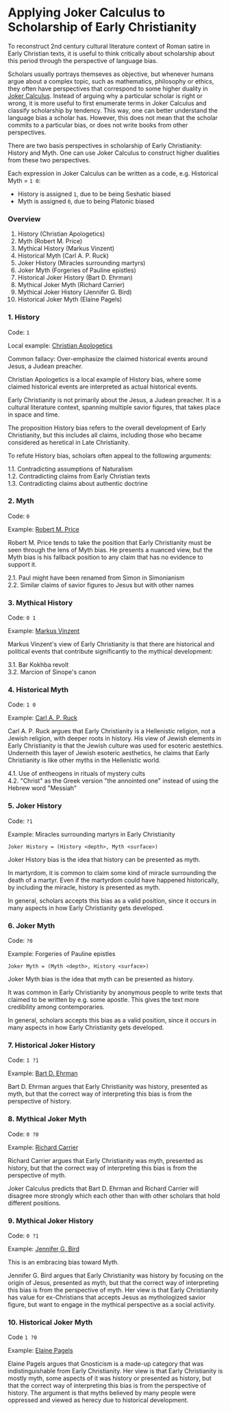 # Applying Joker Calculus to Scholarship of Early Christianity

To reconstruct 2nd century cultural literature context of Roman satire in Early Christian texts,
it is useful to think critically about scholarship about this period through the perspective of language bias.

Scholars usually portrays themseves as objective, but whenever humans argue about a complex topic,
such as mathematics, philosophy or ethics,
they often have perspectives that correspond to some higher duality in [Joker Calculus](https://crates.io/crates/joker_calculus).
Instead of arguing why a particular scholar is right or wrong,
it is more useful to first enumerate terms in Joker Calculus and classify scholarship by tendency.
This way, one can better understand the language bias a scholar has.
However, this does not mean that the scholar commits to a particular bias, or does not write books from other perspectives.

There are two basis perspectives in scholarship of Early Christianity: History and Myth.
One can use Joker Calculus to construct higher dualities from these two perspectives.

Each expression in Joker Calculus can be written as a code, e.g. Historical Myth = `1 0`:

- History is assigned `1`, due to be being Seshatic biased
- Myth is assigned `0`, due to being Platonic biased

### Overview

1. History (Christian Apologetics)
2. Myth (Robert M. Price)
3. Mythical History (Markus Vinzent)
4. Historical Myth (Carl A. P. Ruck)
5. Joker History (Miracles surrounding martyrs)
6. Joker Myth (Forgeries of Pauline epistles)
7. Historical Joker History (Bart D. Ehrman)
8. Mythical Joker Myth (Richard Carrier)
9. Mythical Joker History (Jennifer G. Bird)
10. Historical Joker Myth (Elaine Pagels)

### 1. History

Code: `1`

Local example: [Christian Apologetics](https://en.wikipedia.org/wiki/Christian_apologetics)

Common fallacy: Over-emphasize the claimed historical events around Jesus, a Judean preacher.

Christian Apologetics is a local example of History bias,
where some claimed historical events are interpreted as actual historical events.

Early Christianity is not primarily about the Jesus, a Judean preacher.
It is a cultural literature context, spanning multiple savior figures, that takes place in space and time.

The proposition History bias refers to the overall development of Early Christianity,
but this includes all claims, including those who became considered as heretical in Late Christianity.

To refute History bias, scholars often appeal to the following arguments:

1.1. Contradicting assumptions of Naturalism  
1.2. Contradicting claims from Early Christian texts  
1.3. Contradicting claims about authentic doctrine  

### 2. Myth

Code: `0`

Example: [Robert M. Price](https://en.wikipedia.org/wiki/Robert_M._Price)

Robert M. Price tends to take the position that Early Christianity must be seen through the lens of Myth bias.
He presents a nuanced view, but the Myth bias is his fallback position to any claim that has no evidence to support it.

2.1. Paul might have been renamed from Simon in Simonianism  
2.2. Similar claims of savior figures to Jesus but with other names  

### 3. Mythical History

Code: `0 1`

Example: [Markus Vinzent](https://en.wikipedia.org/wiki/Markus_Vinzent)

Markus Vinzent's view of Early Christianity is that there are historical and political events that contribute
significantly to the mythical development:

3.1. Bar Kokhba revolt  
3.2. Marcion of Sinope's canon  

### 4. Historical Myth

Code: `1 0`

Example: [Carl A. P. Ruck](https://en.wikipedia.org/wiki/Carl_A._P._Ruck)

Carl A. P. Ruck argues that Early Christianity is a Hellenistic religion, not a Jewish religion, with deeper roots in history.
His view of Jewish elements in Early Christianity is that the Jewish culture was used for esoteric aestethics.
Underneith this layer of Jewish esoteric aesthetics, he claims that Early Christianity is like other myths in the Hellenistic world.

4.1. Use of entheogens in rituals of mystery cults  
4.2. "Christ" as the Greek version "the annointed one" instead of using the Hebrew word "Messiah"  

### 5. Joker History

Code: `?1`

Example: Miracles surrounding martyrs in Early Christianity

`Joker History = (History <depth>, Myth <surface>)`

Joker History bias is the idea that history can be presented as myth.

In martyrdom, it is common to claim some kind of miracle surrounding the death of a martyr.
Even if the martyrdom could have happened historically, by including the miracle, history is presented as myth.

In general, scholars accepts this bias as a valid position,
since it occurs in many aspects in how Early Christianity gets developed.

### 6. Joker Myth

Code: `?0`

Example: Forgeries of Pauline epistles

`Joker Myth = (Myth <depth>, History <surface>)`

Joker Myth bias is the idea that myth can be presented as history.

It was common in Early Christianity by anonymous people to write texts that claimed to be written by e.g. some apostle.
This gives the text more credibility among contemporaries.

In general, scholars accepts this bias as a valid position,
since it occurs in many aspects in how Early Christianity gets developed.

### 7. Historical Joker History

Code: `1 ?1`

Example: [Bart D. Ehrman](https://en.wikipedia.org/wiki/Bart_D._Ehrman)

Bart D. Ehrman argues that Early Christianity was history, presented as myth,
but that the correct way of interpreting this bias is from the perspective of history.

### 8. Mythical Joker Myth

Code: `0 ?0`

Example: [Richard Carrier](https://en.wikipedia.org/wiki/Richard_Carrier)

Richard Carrier argues that Early Christianity was myth, presented as history,
but that the correct way of interpreting this bias is from the perspective of myth.

Joker Calculus predicts that Bart D. Ehrman and Richard Carrier will disagree more strongly
which each other than with other scholars that hold different positions.

### 9. Mythical Joker History

Code: `0 ?1`

Example: [Jennifer G. Bird](https://www.jennifergracebird.com/bio)

This is an embracing bias toward Myth.

Jennifer G. Bird argues that Early Christianity was history by focusing on the origin of Jesus, presented as myth,
but that the correct way of interpreting this bias is from the perspective of myth.
Her view is that Early Christianity has value for ex-Christians that accepts Jesus as mythologized savior figure,
but want to engage in the mythical perspective as a social activity.

### 10. Historical Joker Myth

Code `1 ?0`

Example: [Elaine Pagels](https://en.wikipedia.org/wiki/Elaine_Pagels)

Elaine Pagels argues that Gnosticism is a made-up category that was indistinguishable from Early Christianity.
Her view is that Early Christianity is mostly myth, some aspects of it was history or presented as history,
but that the correct way of interpreting this bias is from the perspective of history.
The argument is that myths believed by many people were oppressed and viewed as herecy due to historical development.
